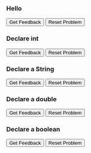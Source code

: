 ### Hello
<div id="hello-sortableTrash" class="sortable-code"></div> 
<div id="hello-sortable" class="sortable-code"></div> 
<div style="clear:both;"></div> 
<p> 
    <input id="hello-feedbackLink" value="Get Feedback" type="button" /> 
    <input id="hello-newInstanceLink" value="Reset Problem" type="button" /> 
</p> 
<script type="text/javascript"> 
(function(){
  var initial = "public class Hello {\n" +
    "  public static void main(String[] args) {\n" +
    "    System.out.println(&quot;Hello, world!&quot;);\n" +
    "  }\n" +
    "}";
  var parsonsPuzzle = new ParsonsWidget({
    "sortableId": "hello-sortable",
    "max_wrong_lines": 10,
    "grader": ParsonsWidget._graders.LineBasedGrader,
    "exec_limit": 2500,
    "can_indent": true,
    "x_indent": 50,
    "lang": "en",
    "show_feedback": true
  });
  parsonsPuzzle.init(initial);
  parsonsPuzzle.shuffleLines();
  $("#hello-newInstanceLink").click(function(event){ 
      event.preventDefault(); 
      parsonsPuzzle.shuffleLines(); 
  }); 
  $("#hello-feedbackLink").click(function(event){ 
      event.preventDefault(); 
      parsonsPuzzle.getFeedback(); 
  }); 
})(); 
</script>

### Declare int
<div id="jumps-sortableTrash" class="sortable-code"></div> 
<div id="jumps-sortable" class="sortable-code"></div> 
<div style="clear:both;"></div> 
<p> 
    <input id="jumps-feedbackLink" value="Get Feedback" type="button" /> 
    <input id="jumps-newInstanceLink" value="Reset Problem" type="button" /> 
</p> 
<script type="text/javascript"> 
(function(){
  var initial = "public class Hello {\n" +
    "  public static void main(String[] args) {\n" +
    "    int numJumps = 300;\n" +
    "    System.out.println(&quot;I can jump &quot; + numJumps + &quot; times.&quot;);\n" +
    "  }\n" +
    "}";
  var parsonsPuzzle = new ParsonsWidget({
    "sortableId": "jumps-sortable",
    "max_wrong_lines": 10,
    "grader": ParsonsWidget._graders.LineBasedGrader,
    "exec_limit": 2500,
    "can_indent": true,
    "x_indent": 50,
    "lang": "en",
    "show_feedback": true
  });
  parsonsPuzzle.init(initial);
  parsonsPuzzle.shuffleLines();
  $("#jumps-newInstanceLink").click(function(event){ 
      event.preventDefault(); 
      parsonsPuzzle.shuffleLines(); 
  }); 
  $("#jumps-feedbackLink").click(function(event){ 
      event.preventDefault(); 
      parsonsPuzzle.getFeedback(); 
  }); 
})(); 
</script>

### Declare a String
<div id="string-sortableTrash" class="sortable-code"></div> 
<div id="string-sortable" class="sortable-code"></div> 
<div style="clear:both;"></div> 
<p> 
    <input id="string-feedbackLink" value="Get Feedback" type="button" /> 
    <input id="string-newInstanceLink" value="Reset Problem" type="button" /> 
</p> 
<script type="text/javascript"> 
(function(){
  var initial = "public class DeclareString {\n" +
    "	public static void main(String[] args) {\n" +
    "    	String name;\n" +
    "       name = &quot;Ishmael&quot;;\n" +
    "       System.out.println(&quot;Call me &quot; + name);\n" +
    "	}\n" +
    "}";
  var parsonsPuzzle = new ParsonsWidget({
    "sortableId": "string-sortable",
    "max_wrong_lines": 10,
    "grader": ParsonsWidget._graders.LineBasedGrader,
    "exec_limit": 2500,
    "can_indent": true,
    "x_indent": 50,
    "lang": "en",
    "show_feedback": true
  });
  parsonsPuzzle.init(initial);
  parsonsPuzzle.shuffleLines();
  $("#string-newInstanceLink").click(function(event){ 
      event.preventDefault(); 
      parsonsPuzzle.shuffleLines(); 
  }); 
  $("#string-feedbackLink").click(function(event){ 
      event.preventDefault(); 
      parsonsPuzzle.getFeedback(); 
  }); 
})(); 
</script>

### Declare a double
<div id="double-sortableTrash" class="sortable-code"></div> 
<div id="double-sortable" class="sortable-code"></div> 
<div style="clear:both;"></div> 
<p> 
    <input id="double-feedbackLink" value="Get Feedback" type="button" /> 
    <input id="double-newInstanceLink" value="Reset Problem" type="button" /> 
</p> 
<script type="text/javascript"> 
(function(){
  var initial = "public class DeclareDouble {\n" +
    "	public static void main(String[] args) {\n" +
    "    	double height;\n" +
    "       height = 1.81;\n" +
    "       System.out.println(&quot;I am &quot; + height + &quot; meters tall.&quot;);\n" +
    "	}\n" +
    "}";
  var parsonsPuzzle = new ParsonsWidget({
    "sortableId": "double-sortable",
    "max_wrong_lines": 10,
    "grader": ParsonsWidget._graders.LineBasedGrader,
    "exec_limit": 2500,
    "can_indent": true,
    "x_indent": 50,
    "lang": "en",
    "show_feedback": true
  });
  parsonsPuzzle.init(initial);
  parsonsPuzzle.shuffleLines();
  $("#double-newInstanceLink").click(function(event){ 
      event.preventDefault(); 
      parsonsPuzzle.shuffleLines(); 
  }); 
  $("#double-feedbackLink").click(function(event){ 
      event.preventDefault(); 
      parsonsPuzzle.getFeedback(); 
  }); 
})(); 
</script>

### Declare a boolean
<div id="boolean-sortableTrash" class="sortable-code"></div> 
<div id="boolean-sortable" class="sortable-code"></div> 
<div style="clear:both;"></div> 
<p> 
    <input id="boolean-feedbackLink" value="Get Feedback" type="button" /> 
    <input id="boolean-newInstanceLink" value="Reset Problem" type="button" /> 
</p> 
<script type="text/javascript"> 
(function(){
  var initial = "public class DeclareBoolean {\n" +
    "	public static void main(String[] args) {\n" +
    "    	boolean isTasty = true;\n" +
    "       System.out.println(&quot;It is &quot; + isTasty + &quot; that pizza is tasty.&quot;);\n" +
    "	}\n" +
    "}";
  var parsonsPuzzle = new ParsonsWidget({
    "sortableId": "boolean-sortable",
    "max_wrong_lines": 10,
    "grader": ParsonsWidget._graders.LineBasedGrader,
    "exec_limit": 2500,
    "can_indent": true,
    "x_indent": 50,
    "lang": "en",
    "show_feedback": true
  });
  parsonsPuzzle.init(initial);
  parsonsPuzzle.shuffleLines();
  $("#boolean-newInstanceLink").click(function(event){ 
      event.preventDefault(); 
      parsonsPuzzle.shuffleLines(); 
  }); 
  $("#boolean-feedbackLink").click(function(event){ 
      event.preventDefault(); 
      parsonsPuzzle.getFeedback(); 
  }); 
})(); 
</script>